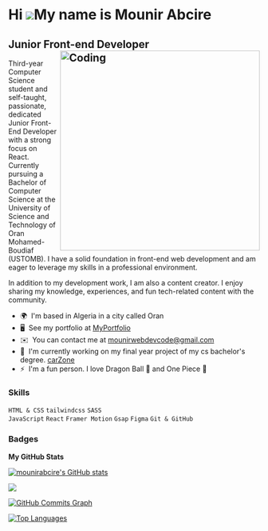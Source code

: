 Hi ![](https://user-images.githubusercontent.com/18350557/176309783-0785949b-9127-417c-8b55-ab5a4333674e.gif)My name is Mounir Abcire
=====================================================================================================================================

Junior Front-end Developer
<img align="right" alt="Coding" width="400" src="https://cdn.dribbble.com/users/1162077/screenshots/3848914/programmer.gif" >
--------------------------

Third-year Computer Science student and self-taught, passionate, dedicated Junior Front-End Developer with a strong focus on React. Currently pursuing a Bachelor of Computer Science at the University of Science and Technology of Oran Mohamed-Boudiaf (USTOMB). I have a solid foundation in front-end web development and am eager to leverage my skills in a professional environment.

In addition to my development work, I am also a content creator. I enjoy sharing my knowledge, experiences, and fun tech-related content with the community.

* 🌍  I'm based in Algeria in a city called Oran
* 🖥️  See my portfolio at [MyPortfolio](https://mounir-codes.vercel.app/)
* ✉️  You can contact me at [mounirwebdevcode@gmail.com](mailto:mounirwebdevcode@gmail.com)
* 🚀  I'm currently working on my final year project of my cs bachelor's degree. [carZone](https://github.com/mounirabcire/carZone)
* ⚡  I'm a fun person. I love Dragon Ball 🐉 and One Piece 👒

### Skills
`HTML & CSS`
`tailwindcss`
`SASS`  
`JavaScript`
`React`
`Framer Motion`
`Gsap`
`Figma`
`Git & GitHub`

### Badges

<b>My GitHub Stats</b>

<a href="http://www.github.com/mounirabcire"><img src="https://github-readme-stats.vercel.app/api?username=mounirabcire&show_icons=true&hide=&count_private=true&title_color=64748b&text_color=ffffff&icon_color=f97316&bg_color=000000&hide_border=true&show_icons=true" alt="mounirabcire's GitHub stats" /></a>

<a href="http://www.github.com/mounirabcire"><img src="https://github-readme-streak-stats.herokuapp.com/?user=mounirabcire&stroke=ffffff&background=000000&ring=64748b&fire=64748b&currStreakNum=ffffff&currStreakLabel=64748b&sideNums=ffffff&sideLabels=ffffff&dates=ffffff&hide_border=true" /></a>

<a href="http://www.github.com/mounirabcire"><img src="https://github-readme-activity-graph.cyclic.app/graph?username=mounirabcire&bg_color=000000&color=ffffff&line=f97316&point=ffffff&area_color=000000&area=true&hide_border=true&custom_title=GitHub%20Commits%20Graph" alt="GitHub Commits Graph" /></a>

<a href="https://github.com/mounirabcire" align="left"><img src="https://github-readme-stats.vercel.app/api/top-langs/?username=mounirabcire&langs_count=10&title_color=64748b&text_color=ffffff&icon_color=f97316&bg_color=000000&hide_border=true&locale=en&custom_title=Top%20%Languages" alt="Top Languages" /></a>
